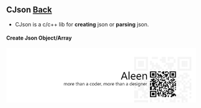 ## CJson [Back](./../c.md)

- CJson is a c/c++ lib for **creating** json or **parsing** json.

#### Create Json Object/Array



<a href="http://aleen42.github.io/" target="_blank" ><img src="./../../../pic/tail.gif"></a>
